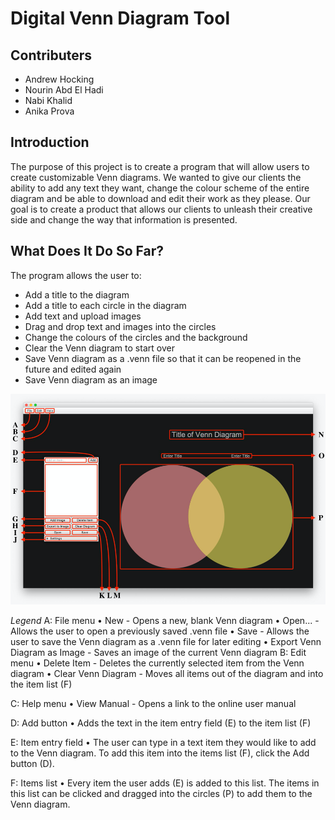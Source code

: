 # Digital Venn Diagram Tool

## Contributers 

* Andrew Hocking
* Nourin Abd El Hadi
* Nabi Khalid
* Anika Prova

## Introduction

The purpose of this project is to create a program that will allow users to create customizable Venn diagrams. We wanted to give our clients the ability to add any text they want, change the colour scheme of the entire diagram and be able to download and edit their work as they please. Our goal is to create a product that allows our clients to unleash their creative side and change the way that information is presented. 


## What Does It Do So Far?

The program allows the user to: 
* Add a title to the diagram
*	Add a title to each circle in the diagram
*	Add text and upload images
*	Drag and drop text and images into the circles
*	Change the colours of the circles and the background
*	Clear the Venn diagram to start over
*	Save Venn diagram as a .venn file so that it can be reopened in the future and edited again
*	Save Venn diagram as an image

![venn](venn.png)

*Legend*
A:	 File menu
•	New - Opens a new, blank Venn diagram
•	Open... - Allows the user to open a previously saved .venn file
•	Save - Allows the user to save the Venn diagram as a .venn file for later editing
•	Export Venn Diagram as Image - Saves an image of the current Venn diagram
B:	Edit menu
•	Delete Item - Deletes the currently selected item from the Venn diagram
•	Clear Venn Diagram - Moves all items out of the diagram and into the item list (F)

C:	Help menu
•	View Manual - Opens a link to the online user manual

D:	Add button
•	Adds the text in the item entry field (E) to the item list (F)
	
E:	Item entry field
•	The user can type in a text item they would like to add to the Venn diagram. To add this item into the items list (F), click the Add button (D).

F:	Items list
•	Every item the user adds (E) is added to this list. The items in this list can be clicked and dragged into the circles (P) to add them to the Venn diagram.
